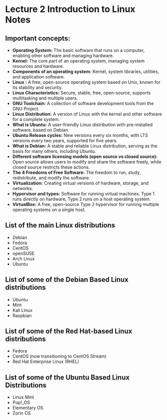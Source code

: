 # Lecture 2 Introduction to Linux Notes

## Important concepts:
* **Operating System:** The basic software that runs on a computer, enabling other software and managing hardware.
* **Kernel:** The core part of an operating system, managing system resources and hardware.
* **Components of an operating system:** Kernel, system libraries, utilities, and application software.
* **Linux :** A free, open-source operating system based on Unix, known for its stability and security.
* **Linux Characteristics:** Secure, stable, free, open-source, supports multitasking and multiple users.
* **GNU Toolchain:** A collection of software development tools from the GNU Project.
* **Linux Distribution:** A version of Linux with the kernel and other software for a complete system.
* **What is Ubuntu:** A user-friendly Linux distribution with pre-installed software, based on Debian.
* **Ubuntu Release cycles:** New versions every six months, with LTS versions every two years, supported for five years.
* **What is Debian:** A stable and reliable Linux distribution, serving as the basis for many others, including Ubuntu.
* **Different software licensing models (open source vs closed source):** Open source allows users to modify and share the software freely, while closed source restricts these actions.
* **The 4 Freedoms of Free Software:** The freedom to run, study, redistribute, and modify the software.
* **Virtualization:** Creating virtual versions of hardware, storage, and networks.
* **Hypervisor and types:** Software for running virtual machines. Type 1 runs directly on hardware, Type 2 runs on a host operating system.
* **VirtualBox:** A free, open-source Type 2 hypervisor for running multiple operating systems on a single host.

## List of the main Linux distributions
- Debian
- Fedora
- CentOS
- openSUSE
- Arch Linux
- Ubuntu

## List of some of the Debian Based Linux distributions
- Ubuntu
- Mint
- Kali Linux
- Raspbian

## List of some of the Red Hat-based Linux distributions
- Fedora
- CentOS (now transitioning to CentOS Stream)
- Red Hat Enterprise Linux (RHEL)

## List of some of the Ubuntu Based Linux Distributions
- Linux Mint
- Pop!_OS
- Elementary OS
- Zorin OS

